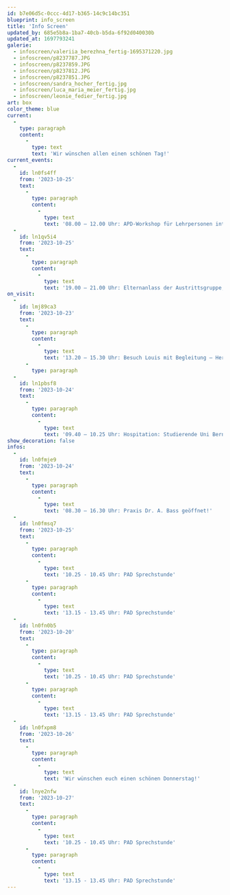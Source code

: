 ```yaml
---
id: b7e06d5c-0ccc-4d17-b365-14c9c14bc351
blueprint: info_screen
title: 'Info Screen'
updated_by: 685e5b8a-1ba7-40cb-b5da-6f92d040030b
updated_at: 1697793241
galerie:
  - infoscreen/valeriia_berezhna_fertig-1695371220.jpg
  - infoscreen/p8237787.JPG
  - infoscreen/p8237859.JPG
  - infoscreen/p8237812.JPG
  - infoscreen/p8237851.JPG
  - infoscreen/sandra_hocher_fertig.jpg
  - infoscreen/luca_maria_meier_fertig.jpg
  - infoscreen/leonie_fedier_fertig.jpg
art: box
color_theme: blue
current:
  -
    type: paragraph
    content:
      -
        type: text
        text: 'Wir wünschen allen einen schönen Tag!'
current_events:
  -
    id: ln0fs4ff
    from: '2023-10-25'
    text:
      -
        type: paragraph
        content:
          -
            type: text
            text: '08.00 – 12.00 Uhr: APD-Workshop für Lehrpersonen integriert geschulter Kinder aller Stufen mit einer Hörbeeinträchtigung – Herzlich willkommen!'
  -
    id: ln1qv5i4
    from: '2023-10-25'
    text:
      -
        type: paragraph
        content:
          -
            type: text
            text: '19.00 – 21.00 Uhr: Elternanlass der Austrittsgruppe, Aula – Herzlich willkommen!'
on_visit:
  -
    id: lmj89ca3
    from: '2023-10-23'
    text:
      -
        type: paragraph
        content:
          -
            type: text
            text: '13.20 – 15.30 Uhr: Besuch Louis mit Begleitung – Herzlich willkommen!'
      -
        type: paragraph
  -
    id: ln1pbsf8
    from: '2023-10-24'
    text:
      -
        type: paragraph
        content:
          -
            type: text
            text: '09.40 – 10.25 Uhr: Hospitation: Studierende Uni Bern – Herzlich willkommen!'
show_decoration: false
infos:
  -
    id: ln0fmje9
    from: '2023-10-24'
    text:
      -
        type: paragraph
        content:
          -
            type: text
            text: '08.30 – 16.30 Uhr: Praxis Dr. A. Bass geöffnet!'
  -
    id: ln0fmsq7
    from: '2023-10-25'
    text:
      -
        type: paragraph
        content:
          -
            type: text
            text: '10.25 - 10.45 Uhr: PAD Sprechstunde'
      -
        type: paragraph
        content:
          -
            type: text
            text: '13.15 - 13.45 Uhr: PAD Sprechstunde'
  -
    id: ln0fn0b5
    from: '2023-10-20'
    text:
      -
        type: paragraph
        content:
          -
            type: text
            text: '10.25 - 10.45 Uhr: PAD Sprechstunde'
      -
        type: paragraph
        content:
          -
            type: text
            text: '13.15 - 13.45 Uhr: PAD Sprechstunde'
  -
    id: ln0fxpm8
    from: '2023-10-26'
    text:
      -
        type: paragraph
        content:
          -
            type: text
            text: 'Wir wünschen euch einen schönen Donnerstag!'
  -
    id: lnye2nfw
    from: '2023-10-27'
    text:
      -
        type: paragraph
        content:
          -
            type: text
            text: '10.25 - 10.45 Uhr: PAD Sprechstunde'
      -
        type: paragraph
        content:
          -
            type: text
            text: '13.15 - 13.45 Uhr: PAD Sprechstunde'
---
```

